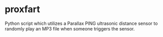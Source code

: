 # proxfart
Python script which utilizes a Parallax PING ultrasonic distance sensor to randomly play an MP3 file when someone triggers the sensor.
